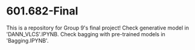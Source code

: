 # 601.682-Final
This is a repository for Group 9's final project!
Check generative model in 'DANN_VLCS'.IPYNB. Check bagging with pre-trained models in 'Bagging.IPYNB'.
